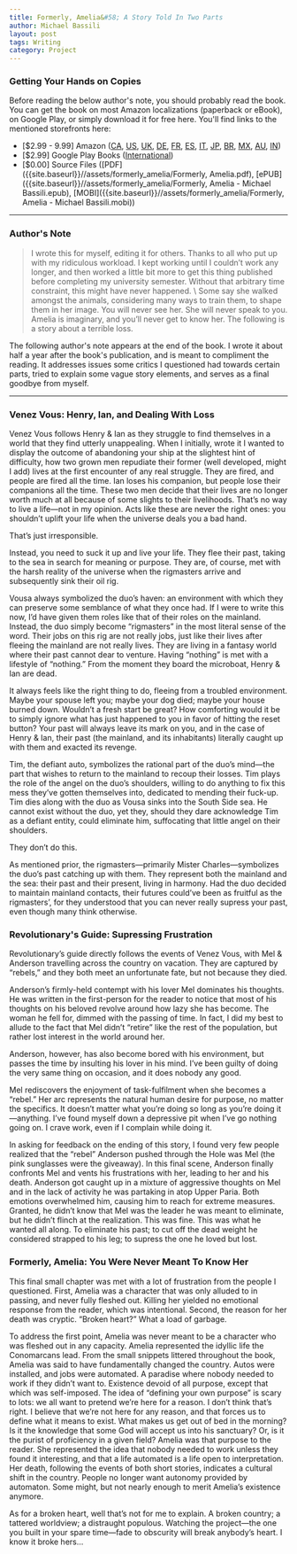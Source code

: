 ```yaml
---
title: Formerly, Amelia&#58; A Story Told In Two Parts
author: Michael Bassili
layout: post
tags: Writing
category: Project
---
```


### Getting Your Hands on Copies
Before reading the below author's note, you should probably read the book.
You can get the book on most Amazon localizations (paperback or eBook), on Google Play, or simply download it for free here.
You'll find links to the mentioned storefronts here:
* [$2.99 - 9.99] Amazon ([CA](http://a.co/hyTnIoa), [US](http://a.co/hbu8iaw), [UK](http://amzn.eu/3dh3Tu7), [DE](https://www.amazon.de/dp/B077YGK1R4), [FR](http://amzn.eu/iaOC8uc), [ES](), [IT](http://amzn.eu/6hcn5Y2), [JP](http://amzn.asia/dSwC5Qb), [BR](http://a.co/18ArQtF), [MX](http://a.co/95C7n8g), [AU](https://www.amazon.com.au/dp/B077YGK1R4), [IN](http://amzn.in/2X2pp2T))
* [$2.99] Google Play Books ([International](https://play.google.com/store/books/details/Michael_Bassili_Formerly_Amelia?id=qaVBDwAAQBAJ))
* [$0.00] Source Files ([PDF]({{site.baseurl}}//assets/formerly_amelia/Formerly, Amelia.pdf), [ePUB]({{site.baseurl}}//assets/formerly_amelia/Formerly, Amelia - Michael Bassili.epub), [MOBI]({{site.baseurl}}//assets/formerly_amelia/Formerly, Amelia - Michael Bassili.mobi))

---

### Author's Note

> I wrote this for myself, editing it for others. Thanks to all who put up with my ridiculous workload. I kept working until I couldn’t work any longer, and then worked a little bit more to get this thing published before completing my university semester. Without that arbitrary time constraint, this might have never happened. \\
Some say she walked amongst the animals, considering many ways to train them, to shape them in her image. You will never see her. She will never speak to you. Amelia is imaginary, and you’ll never get to know her. The following is a story about a terrible loss.

The following author's note appears at the end of the book. I wrote it about half a year after the book's publication, and is meant to compliment the reading. It addresses issues some critics I questioned had towards certain parts, tried to explain some vague story elements, and serves as a final goodbye from myself.

---

### Venez Vous: Henry, Ian, and Dealing With Loss

Venez Vous follows Henry & Ian as they struggle to find themselves in a world that they find utterly unappealing. When I initially, wrote it I wanted to display the outcome of abandoning your ship at the slightest hint of difficulty, how two grown men repudiate their former (well developed, might I add) lives at the first encounter of any real struggle. They are fired, and people are fired all the time. Ian loses his companion, but people lose their companions all the time. These two men decide that their lives are no longer worth much at all because of some slights to their livelihoods. That’s no way to live a life—not in my opinion. Acts like these are never the right ones: you shouldn’t uplift your life when the universe deals you a bad hand.

That’s just irresponsible.

Instead, you need to suck it up and live your life. They flee their past, taking to the sea in search for meaning or purpose. They are, of course, met with the harsh reality of the universe when the rigmasters arrive and subsequently sink their oil rig.

Vousa always symbolized the duo’s haven: an environment with which they can preserve some semblance of what they once had. If I were to write this now, I’d have given them roles like that of their roles on the mainland. Instead, the duo simply become “rigmasters” in the most literal sense of the word. Their jobs on this rig are not really jobs, just like their lives after fleeing the mainland are not really lives. They are living in a fantasy world where their past cannot dear to venture. Having “nothing” is met with a lifestyle of “nothing.” From the moment they board the microboat, Henry & Ian are dead.

It always feels like the right thing to do, fleeing from a troubled environment. Maybe your spouse left you; maybe your dog died; maybe your house burned down. Wouldn’t a fresh start be great? How comforting would it be to simply ignore what has just happened to you in favor of hitting the reset button? Your past will always leave its mark on you, and in the case of Henry & Ian, their past (the mainland, and its inhabitants) literally caught up with them and exacted its revenge.

Tim, the defiant auto, symbolizes the rational part of the duo’s mind—the part that wishes to return to the mainland to recoup their losses. Tim plays the role of the angel on the duo’s shoulders, willing to do anything to fix this mess they’ve gotten themselves into, dedicated to mending their fuck-up. Tim dies along with the duo as Vousa sinks into the South Side sea. He cannot exist without the duo, yet they, should they dare acknowledge Tim as a defiant entity, could eliminate him, suffocating that little angel on their shoulders.

They don’t do this.

As mentioned prior, the rigmasters—primarily Mister Charles—symbolizes the duo’s past catching up with them. They represent both the mainland and the sea: their past and their present, living in harmony. Had the duo decided to maintain mainland contacts, their futures could’ve been as fruitful as the rigmasters’, for they understood that you can never really supress your past, even though many think otherwise.

### Revolutionary's Guide: Supressing Frustration

Revolutionary’s guide directly follows the events of Venez Vous, with Mel & Anderson travelling across the country on vacation. They are captured by “rebels,” and they both meet an unfortunate fate, but not because they died.

Anderson’s firmly-held contempt with his lover Mel dominates his thoughts. He was written in the first-person for the reader to notice that most of his thoughts on his beloved revolve around how lazy she has become. The woman he fell for, dimmed with the passing of time. In fact, I did my best to allude to the fact that Mel didn’t “retire” like the rest of the population, but rather lost interest in the world around her.

Anderson, however, has also become bored with his environment, but passes the time by insulting his lover in his mind. I’ve been guilty of doing the very same thing on occasion, and it does nobody any good.

Mel rediscovers the enjoyment of task-fulfilment when she becomes a “rebel.” Her arc represents the natural human desire for purpose, no matter the specifics. It doesn’t matter what you’re doing so long as you’re doing it—anything. I’ve found myself down a depressive pit when I’ve go nothing going on. I crave work, even if I complain while doing it.

In asking for feedback on the ending of this story, I found very few people realized that the “rebel” Anderson pushed through the Hole was Mel (the pink sunglasses were the giveaway). In this final scene, Anderson finally confronts Mel and vents his frustrations with her, leading to her and his death. Anderson got caught up in a mixture of aggressive thoughts on Mel and in the lack of activity he was partaking in atop Upper Paria. Both emotions overwhelmed him, causing him to reach for extreme measures. Granted, he didn’t know that Mel was the leader he was meant to eliminate, but he didn’t flinch at the realization. This was fine. This was what he wanted all along. To eliminate his past; to cut off the dead weight he considered strapped to his leg; to supress the one he loved but lost.

### Formerly, Amelia: You Were Never Meant To Know Her

This final small chapter was met with a lot of frustration from the people I questioned. First, Amelia was a character that was only alluded to in passing, and never fully fleshed out. Killing her yielded no emotional response from the reader, which was intentional. Second, the reason for her death was cryptic. “Broken heart?” What a load of garbage.

To address the first point, Amelia was never meant to be a character who was fleshed out in any capacity. Amelia represented the idyllic life the Conomarcans lead. From the small snippets littered throughout the book, Amelia was said to have fundamentally changed the country. Autos were installed, and jobs were automated. A paradise where nobody needed to work if they didn’t want to. Existence devoid of all purpose, except that which was self-imposed. The idea of “defining your own purpose” is scary to lots: we all want to pretend we’re here for a reason. I don’t think that’s right. I believe that we’re not here for any reason, and that forces us to define what it means to exist. What makes us get out of bed in the morning? Is it the knowledge that some God will accept us into his sanctuary? Or, is it the purist of proficiency in a given field? Amelia was that purpose to the reader. She represented the idea that nobody needed to work unless they found it interesting, and that a life automated is a life open to interpretation. Her death, following the events of both short stories, indicates a cultural shift in the country. People no longer want autonomy provided by automaton. Some might, but not nearly enough to merit Amelia’s existence anymore.

As for a broken heart, well that’s not for me to explain. A broken country; a tattered worldview; a distraught populous. Watching the project—the one you built in your spare time—fade to obscurity will break anybody’s heart. I know it broke hers…
